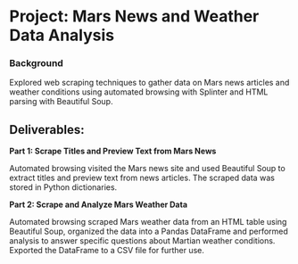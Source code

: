 # Project: Mars News and Weather Data Analysis

### Background
Explored web scraping techniques to gather data on Mars news articles and weather conditions using automated browsing with Splinter and HTML parsing with Beautiful Soup.

## Deliverables:
**Part 1: Scrape Titles and Preview Text from Mars News**

Automated browsing visited the Mars news site and used Beautiful Soup to extract titles and preview text from news articles. The scraped data was stored in Python dictionaries.

**Part 2: Scrape and Analyze Mars Weather Data**

Automated browsing scraped Mars weather data from an HTML table using Beautiful Soup, organized the data into a Pandas DataFrame and performed analysis to answer specific questions about Martian weather conditions. Exported the DataFrame to a CSV file for further use.


